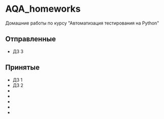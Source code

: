 # AQA_homeworks
Домашние работы по курсу "Автоматизация тестирования на Python"

## Отправленные
- ДЗ 3

## Принятые

- ДЗ 1
- ДЗ 2
- 
- 
- 
- 
- 
